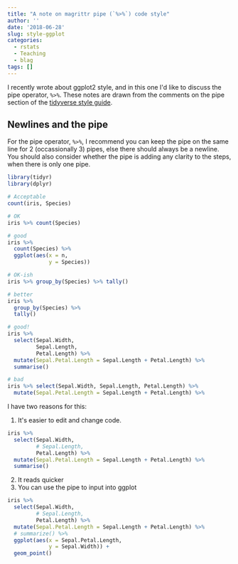 ```yaml
---
title: "A note on magrittr pipe (`%>%`) code style"
author: ''
date: '2018-06-28'
slug: style-ggplot
categories:
  - rstats
  - Teaching
  - blag
tags: []
---
```




I recently wrote about ggplot2 style, and in this one I'd like to discuss the pipe operator, `%>%`. These notes are drawn from the comments on the pipe section of the [tidyverse style guide](http://style.tidyverse.org/pipes.html).

## Newlines and the pipe

For the pipe operator, `%>%`, I recommend you can keep the pipe on the same line for 2 (occassionally 3) pipes, else there should always be a newline. You should also consider whether the pipe is adding any clarity to the steps, when there is only one pipe.


```r
library(tidyr)
library(dplyr)

# Acceptable
count(iris, Species)

# OK
iris %>% count(Species)

# good
iris %>% 
  count(Species) %>%
  ggplot(aes(x = n,
             y = Species))

# OK-ish
iris %>% group_by(Species) %>% tally()

# better
iris %>% 
  group_by(Species) %>% 
  tally()

# good!
iris %>% 
  select(Sepal.Width, 
         Sepal.Length, 
         Petal.Length) %>% 
  mutate(Sepal.Petal.Length = Sepal.Length + Petal.Length) %>%
  summarise()

# bad
iris %>% select(Sepal.Width, Sepal.Length, Petal.Length) %>% 
  mutate(Sepal.Petal.Length = Sepal.Length + Petal.Length) %>%
```

I have two reasons for this:

1. It's easier to edit and change code.


```r
iris %>% 
  select(Sepal.Width, 
         # Sepal.Length, 
         Petal.Length) %>% 
  mutate(Sepal.Petal.Length = Sepal.Length + Petal.Length) %>%
  summarise()
```

2. It reads quicker
3. You can use the pipe to input into ggplot


```r
iris %>% 
  select(Sepal.Width, 
         # Sepal.Length, 
         Petal.Length) %>% 
  mutate(Sepal.Petal.Length = Sepal.Length + Petal.Length) %>%
  # summarize() %>%
  ggplot(aes(x = Sepal.Petal.Length,
             y = Sepal.Width)) + 
  geom_point()
```

